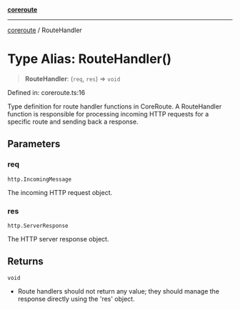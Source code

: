 [**coreroute**](../README.md)

***

[coreroute](../globals.md) / RouteHandler

# Type Alias: RouteHandler()

> **RouteHandler**: (`req`, `res`) => `void`

Defined in: coreroute.ts:16

Type definition for route handler functions in CoreRoute.
A RouteHandler function is responsible for processing incoming HTTP requests
for a specific route and sending back a response.

## Parameters

### req

`http.IncomingMessage`

The incoming HTTP request object.

### res

`http.ServerResponse`

The HTTP server response object.

## Returns

`void`

- Route handlers should not return any value; they should manage the response directly using the 'res' object.
